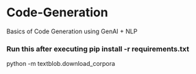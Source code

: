 # Code-Generation
Basics of Code Generation using GenAI + NLP

### Run this after executing pip install -r requirements.txt
python -m textblob.download_corpora
